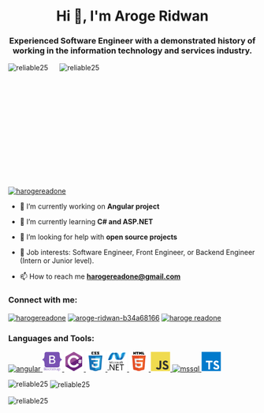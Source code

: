 <h1 align="center">Hi 👋, I'm Aroge Ridwan</h1>
<h3 align="center">Experienced Software Engineer with a demonstrated history of working in the information technology and services industry.</h3>
<img align="right" width="400" height="250"
     src="https://encrypted-tbn0.gstatic.com/images?q=tbn:ANd9GcTF4WvC5PYhh90XerR_RZXPr2mpyVzAB_f7jg&usqp=CAU" alt="reliable25" />
<p align="left"> <img src="https://komarev.com/ghpvc/?username=reliable25&label=Profile%20views&color=0e75b6&style=flat" alt="reliable25" /> </p>

<p align="left"> <a href="https://twitter.com/harogereadone" target="blank"><img src="https://img.shields.io/twitter/follow/harogereadone?logo=twitter&style=for-the-badge" alt="harogereadone" /></a> </p>

- 🔭 I’m currently working on **Angular project**

- 🌱 I’m currently learning **C# and ASP.NET**

- 🤝 I’m looking for help with **open source projects**

- 💼 Job interests: Software Engineer, Front Engineer, or Backend Engineer (Intern or Junior level).

- 📫 How to reach me **harogereadone@gmail.com**

<h3 align="left">Connect with me:</h3>
<p align="left">
<a href="https://twitter.com/harogereadone" target="blank"><img align="center" src="https://raw.githubusercontent.com/rahuldkjain/github-profile-readme-generator/master/src/images/icons/Social/twitter.svg" alt="harogereadone" height="30" width="40" /></a>
<a href="https://linkedin.com/in/aroge-ridwan-b34a68166" target="blank"><img align="center" src="https://raw.githubusercontent.com/rahuldkjain/github-profile-readme-generator/master/src/images/icons/Social/linked-in-alt.svg" alt="aroge-ridwan-b34a68166" height="30" width="40" /></a>
<a href="https://fb.com/harogereadone" target="blank"><img align="center" src="https://raw.githubusercontent.com/rahuldkjain/github-profile-readme-generator/master/src/images/icons/Social/facebook.svg" alt="haroge readone" height="30" width="40" /></a>
</p>

<h3 align="left">Languages and Tools:</h3>
<p align="left"> <a href="https://angular.io" target="_blank" rel="noreferrer"> <img src="https://angular.io/assets/images/logos/angular/angular.svg" alt="angular" width="40" height="40"/> </a> <a href="https://getbootstrap.com" target="_blank" rel="noreferrer"> <img src="https://raw.githubusercontent.com/devicons/devicon/master/icons/bootstrap/bootstrap-plain-wordmark.svg" alt="bootstrap" width="40" height="40"/> </a> <a href="https://www.w3schools.com/cs/" target="_blank" rel="noreferrer"> <img src="https://raw.githubusercontent.com/devicons/devicon/master/icons/csharp/csharp-original.svg" alt="csharp" width="40" height="40"/> </a> <a href="https://www.w3schools.com/css/" target="_blank" rel="noreferrer"> <img src="https://raw.githubusercontent.com/devicons/devicon/master/icons/css3/css3-original-wordmark.svg" alt="css3" width="40" height="40"/> </a> <a href="https://dotnet.microsoft.com/" target="_blank" rel="noreferrer"> <img src="https://raw.githubusercontent.com/devicons/devicon/master/icons/dot-net/dot-net-original-wordmark.svg" alt="dotnet" width="40" height="40"/> </a> <a href="https://www.w3.org/html/" target="_blank" rel="noreferrer"> <img src="https://raw.githubusercontent.com/devicons/devicon/master/icons/html5/html5-original-wordmark.svg" alt="html5" width="40" height="40"/> </a> <a href="https://developer.mozilla.org/en-US/docs/Web/JavaScript" target="_blank" rel="noreferrer"> <img src="https://raw.githubusercontent.com/devicons/devicon/master/icons/javascript/javascript-original.svg" alt="javascript" width="40" height="40"/> </a> <a href="https://www.microsoft.com/en-us/sql-server" target="_blank" rel="noreferrer"> <img src="https://www.svgrepo.com/show/303229/microsoft-sql-server-logo.svg" alt="mssql" width="40" height="40"/> </a> <a href="https://www.typescriptlang.org/" target="_blank" rel="noreferrer"> <img src="https://raw.githubusercontent.com/devicons/devicon/master/icons/typescript/typescript-original.svg" alt="typescript" width="40" height="40"/> </a> </p>

<p><img align="left" src="https://github-readme-stats.vercel.app/api/top-langs?username=reliable25&show_icons=true&locale=en&layout=compact" alt="reliable25" /></p>

<p>&nbsp;<img align="center" src="https://github-readme-stats.vercel.app/api?username=reliable25&show_icons=true&locale=en" alt="reliable25" /></p>

<p><img align="center" src="https://github-readme-streak-stats.herokuapp.com/?user=reliable25&" alt="reliable25" /></p>
